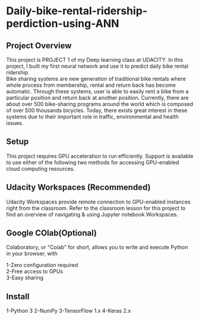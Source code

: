 # Daily-bike-rental-ridership-perdiction-using-ANN

## Project Overview

This project is PROJECT 1 of my Deep learning class at UDACITY. In this project, I built my first neural network and use it to predict daily bike rental ridership.\
Bike sharing systems are new generation of traditional bike rentals where whole process from membership, rental and return back has become automatic. Through these systems, user is able to easily rent a bike from a particular position and return back at another position. Currently, there are about over 500 bike-sharing programs around the world which is composed of over 500 thousands bicycles. Today, there exists great interest in these systems due to their important role in traffic, environmental and health issues.

## Setup

This project requires GPU acceleration to run efficiently. Support is available to use either of the following two methods for accessing GPU-enabled cloud computing resources.

## Udacity Workspaces (Recommended)

Udacity Workspaces provide remote connection to GPU-enabled instances right from the classroom. Refer to the classroom lesson for this project to find an overview of navigating & using Jupyter notebook Workspaces.

## Google COlab(Optional)

Colaboratory, or "Colab" for short, allows you to write and execute Python in your browser, with

1-Zero configuration required\
2-Free access to GPUs\
3-Easy sharing

## Install

1-Python 3
2-NumPy
3-TensorFlow 1.x
4-Keras 2.x
